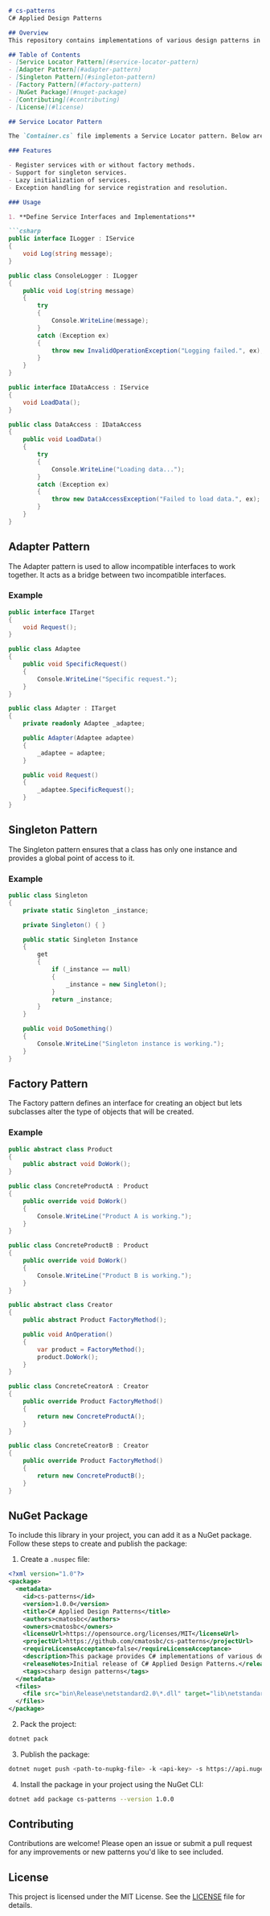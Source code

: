 
```markdown
# cs-patterns
C# Applied Design Patterns

## Overview
This repository contains implementations of various design patterns in C#. It serves as a learning resource for developers who want to understand and apply design patterns in their C# projects.

## Table of Contents
- [Service Locator Pattern](#service-locator-pattern)
- [Adapter Pattern](#adapter-pattern)
- [Singleton Pattern](#singleton-pattern)
- [Factory Pattern](#factory-pattern)
- [NuGet Package](#nuget-package)
- [Contributing](#contributing)
- [License](#license)

## Service Locator Pattern

The `Container.cs` file implements a Service Locator pattern. Below are detailed instructions on how to use it.

### Features

- Register services with or without factory methods.
- Support for singleton services.
- Lazy initialization of services.
- Exception handling for service registration and resolution.

### Usage

1. **Define Service Interfaces and Implementations**

```csharp
public interface ILogger : IService
{
    void Log(string message);
}

public class ConsoleLogger : ILogger
{
    public void Log(string message)
    {
        try
        {
            Console.WriteLine(message);
        }
        catch (Exception ex)
        {
            throw new InvalidOperationException("Logging failed.", ex);
        }
    }
}

public interface IDataAccess : IService
{
    void LoadData();
}

public class DataAccess : IDataAccess
{
    public void LoadData()
    {
        try
        {
            Console.WriteLine("Loading data...");
        }
        catch (Exception ex)
        {
            throw new DataAccessException("Failed to load data.", ex);
        }
    }
}
```

## Adapter Pattern

The Adapter pattern is used to allow incompatible interfaces to work together. It acts as a bridge between two incompatible interfaces.

### Example

```csharp
public interface ITarget
{
    void Request();
}

public class Adaptee
{
    public void SpecificRequest()
    {
        Console.WriteLine("Specific request.");
    }
}

public class Adapter : ITarget
{
    private readonly Adaptee _adaptee;

    public Adapter(Adaptee adaptee)
    {
        _adaptee = adaptee;
    }

    public void Request()
    {
        _adaptee.SpecificRequest();
    }
}
```

## Singleton Pattern

The Singleton pattern ensures that a class has only one instance and provides a global point of access to it.

### Example

```csharp
public class Singleton
{
    private static Singleton _instance;

    private Singleton() { }

    public static Singleton Instance
    {
        get
        {
            if (_instance == null)
            {
                _instance = new Singleton();
            }
            return _instance;
        }
    }

    public void DoSomething()
    {
        Console.WriteLine("Singleton instance is working.");
    }
}
```

## Factory Pattern

The Factory pattern defines an interface for creating an object but lets subclasses alter the type of objects that will be created.

### Example

```csharp
public abstract class Product
{
    public abstract void DoWork();
}

public class ConcreteProductA : Product
{
    public override void DoWork()
    {
        Console.WriteLine("Product A is working.");
    }
}

public class ConcreteProductB : Product
{
    public override void DoWork()
    {
        Console.WriteLine("Product B is working.");
    }
}

public abstract class Creator
{
    public abstract Product FactoryMethod();

    public void AnOperation()
    {
        var product = FactoryMethod();
        product.DoWork();
    }
}

public class ConcreteCreatorA : Creator
{
    public override Product FactoryMethod()
    {
        return new ConcreteProductA();
    }
}

public class ConcreteCreatorB : Creator
{
    public override Product FactoryMethod()
    {
        return new ConcreteProductB();
    }
}
```

## NuGet Package

To include this library in your project, you can add it as a NuGet package. Follow these steps to create and publish the package:

1. Create a `.nuspec` file:

```xml
<?xml version="1.0"?>
<package>
  <metadata>
    <id>cs-patterns</id>
    <version>1.0.0</version>
    <title>C# Applied Design Patterns</title>
    <authors>cmatosbc</authors>
    <owners>cmatosbc</owners>
    <licenseUrl>https://opensource.org/licenses/MIT</licenseUrl>
    <projectUrl>https://github.com/cmatosbc/cs-patterns</projectUrl>
    <requireLicenseAcceptance>false</requireLicenseAcceptance>
    <description>This package provides C# implementations of various design patterns.</description>
    <releaseNotes>Initial release of C# Applied Design Patterns.</releaseNotes>
    <tags>csharp design patterns</tags>
  </metadata>
  <files>
    <file src="bin\Release\netstandard2.0\*.dll" target="lib\netstandard2.0" />
  </files>
</package>
```

2. Pack the project:

```sh
dotnet pack
```

3. Publish the package:

```sh
dotnet nuget push <path-to-nupkg-file> -k <api-key> -s https://api.nuget.org/v3/index.json
```

4. Install the package in your project using the NuGet CLI:

```sh
dotnet add package cs-patterns --version 1.0.0
```

## Contributing

Contributions are welcome! Please open an issue or submit a pull request for any improvements or new patterns you'd like to see included.

## License

This project is licensed under the MIT License. See the [LICENSE](LICENSE) file for details.
```
